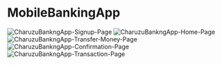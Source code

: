 # MobileBankingApp

![CharuzuBankngApp-Signup-Page](https://github.com/user-attachments/assets/65457dc3-225c-47dc-b018-1c996433ccc2) ![CharuzuBankngApp-Home-Page](https://github.com/user-attachments/assets/3460739c-44b0-436d-87ce-01f26c378f22) ![CharuzuBankngApp-Transfer-Money-Page](https://github.com/user-attachments/assets/d7bdc322-cfbc-41b3-9ced-74964e16c154) ![CharuzuBankngApp-Confirmation-Page](https://github.com/user-attachments/assets/12829d6c-30c7-41c2-a39b-2dfd62a72b8c) ![CharuzuBankngApp-Transaction-Page](https://github.com/user-attachments/assets/b39fba47-32d0-43df-89f4-368733e6d3e1)
